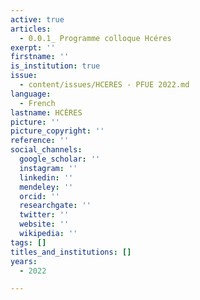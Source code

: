 ```yaml
---
active: true
articles:
  - 0.0.1_ Programme colloque Hcéres
exerpt: ''
firstname: ''
is_institution: true
issue:
  - content/issues/HCERES - PFUE 2022.md
language:
  - French
lastname: HCÉRES
picture: ''
picture_copyright: ''
reference: ''
social_channels:
  google_scholar: ''
  instagram: ''
  linkedin: ''
  mendeley: ''
  orcid: ''
  researchgate: ''
  twitter: ''
  website: ''
  wikipedia: ''
tags: []
titles_and_institutions: []
years:
  - 2022

---
```

